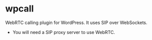 # wpcall
WebRTC calling plugin for WordPress. It uses SIP over WebSockets. 

- You will need a SIP proxy server to use WebRTC. 
